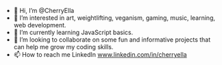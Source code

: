 - 👋 Hi, I’m @CherryElla
- 👀 I’m interested in art, weightlifting, veganism, gaming, music, learning, web development. 
- 🌱 I’m currently learning JavaScript basics.
- 💞️ I’m looking to collaborate on some fun and informative projects that can help me grow my coding skills.
- 📫 How to reach me LinkedIn www.linkedin.com/in/cherryella

